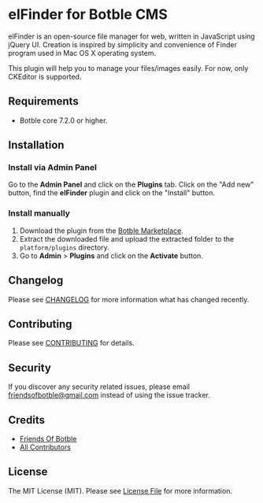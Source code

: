 # elFinder for Botble CMS

elFinder is an open-source file manager for web, written in JavaScript using jQuery UI. Creation is inspired by simplicity and convenience of Finder program used in Mac OS X operating system.

This plugin will help you to manage your files/images easily. For now, only CKEditor is supported.

## Requirements

-   Botble core 7.2.0 or higher.

## Installation

### Install via Admin Panel

Go to the **Admin Panel** and click on the **Plugins** tab. Click on the "Add new" button, find the **elFinder** plugin and click on the "Install" button.

### Install manually

1. Download the plugin from the [Botble Marketplace](https://marketplace.botble.com/products/friendsofbotble/elfinder).
2. Extract the downloaded file and upload the extracted folder to the `platform/plugins` directory.
3. Go to **Admin** > **Plugins** and click on the **Activate** button.

## Changelog

Please see [CHANGELOG](CHANGELOG.md) for more information what has changed recently.

## Contributing

Please see [CONTRIBUTING](CONTRIBUTING.md) for details.

## Security

If you discover any security related issues, please email friendsofbotble@gmail.com instead of using the issue tracker.

## Credits

-   [Friends Of Botble](https://github.com/FriendsOfBotble)
-   [All Contributors](../../contributors)

## License

The MIT License (MIT). Please see [License File](LICENSE) for more information.
